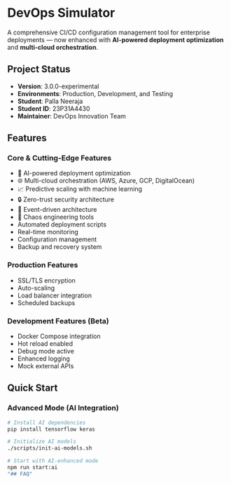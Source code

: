 # DevOps Simulator

A comprehensive CI/CD configuration management tool for enterprise deployments — now enhanced with **AI-powered deployment optimization** and **multi-cloud orchestration**.

## Project Status
- **Version**: 3.0.0-experimental  
- **Environments**: Production, Development, and Testing  
- **Student**: Palla Neeraja  
- **Student ID**: 23P31A4430  
- **Maintainer**: DevOps Innovation Team  

## Features

### Core & Cutting-Edge Features
- 🤖 AI-powered deployment optimization
- 🌐 Multi-cloud orchestration (AWS, Azure, GCP, DigitalOcean)
- 📈 Predictive scaling with machine learning
- 🔒 Zero-trust security architecture
- 🌊 Event-driven architecture
- 🎯 Chaos engineering tools
- Automated deployment scripts
- Real-time monitoring
- Configuration management
- Backup and recovery system

### Production Features
- SSL/TLS encryption
- Auto-scaling
- Load balancer integration
- Scheduled backups

### Development Features (Beta)
- Docker Compose integration
- Hot reload enabled
- Debug mode active
- Enhanced logging
- Mock external APIs

## Quick Start

### Advanced Mode (AI Integration)
```bash
# Install AI dependencies
pip install tensorflow keras

# Initialize AI models
./scripts/init-ai-models.sh

# Start with AI-enhanced mode
npm run start:ai
"## FAQ" 
